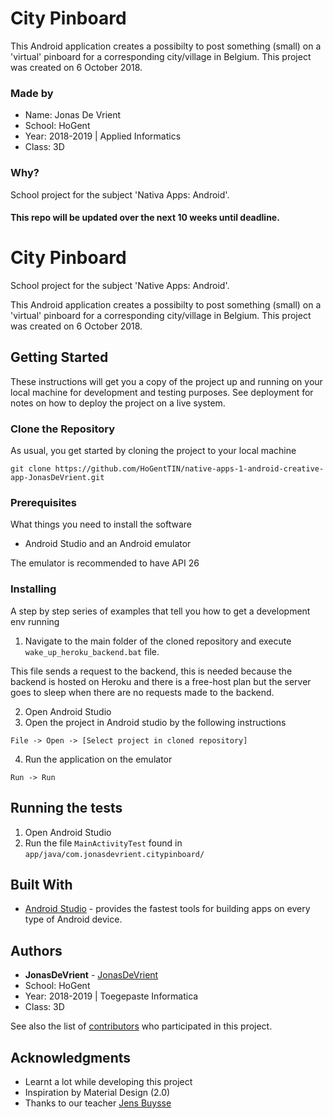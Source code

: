 # City Pinboard

This Android application creates a possibilty to post something (small) on a 'virtual' pinboard for a corresponding city/village in Belgium. This project was created on 6 October 2018.

### Made by
* Name: Jonas De Vrient
* School: HoGent
* Year: 2018-2019 | Applied Informatics
* Class: 3D

### Why?
School project for the subject 'Nativa Apps: Android'.

#### This repo will be updated over the next 10 weeks until deadline.



# City Pinboard

School project for the subject 'Native Apps: Android'.

This Android application creates a possibilty to post something (small) on a 'virtual' pinboard for a corresponding city/village in Belgium. This project was created on 6 October 2018.

## Getting Started

These instructions will get you a copy of the project up and running on your local machine for development and testing purposes. See deployment for notes on how to deploy the project on a live system.

### Clone the Repository
As usual, you get started by
 cloning the project to your local machine

```
git clone https://github.com/HoGentTIN/native-apps-1-android-creative-app-JonasDeVrient.git
```


### Prerequisites

What things you need to install the software

- Android Studio and an Android emulator

The emulator is recommended to have API 26

### Installing

A step by step series of examples that tell you how to get a development env running

1. Navigate to the main folder of the cloned repository and execute ```wake_up_heroku_backend.bat``` file.

This file sends a request to the backend, this is needed because the backend is hosted on Heroku and there is a free-host plan but the server goes to sleep when there are no requests made to the backend.

2. Open Android Studio 
3. Open the project in Android studio by the following instructions
```
File -> Open -> [Select project in cloned repository] 
```
4. Run the application on the emulator
```
Run -> Run  
```

## Running the tests

1. Open Android Studio
2. Run the file ``` MainActivityTest ``` found in ``` app/java/com.jonasdevrient.citypinboard/ ```

## Built With

* [Android Studio](https://developer.android.com/studio/) -  provides the fastest tools for building apps on every type of Android device.

## Authors

* **JonasDeVrient** - [JonasDeVrient](https://github.com/JonasDeVrient)
* School: HoGent
* Year: 2018-2019 | Toegepaste Informatica
* Class: 3D


See also the list of [contributors](https://github.com/HoGentTIN/native-apps-1-android-creative-app-JonasDeVrient/graphs/contributors) who participated in this project.

## Acknowledgments

* Learnt a lot while developing this project
* Inspiration by Material Design (2.0)
* Thanks to our teacher [Jens Buysse](https://github.com/eothein) 
